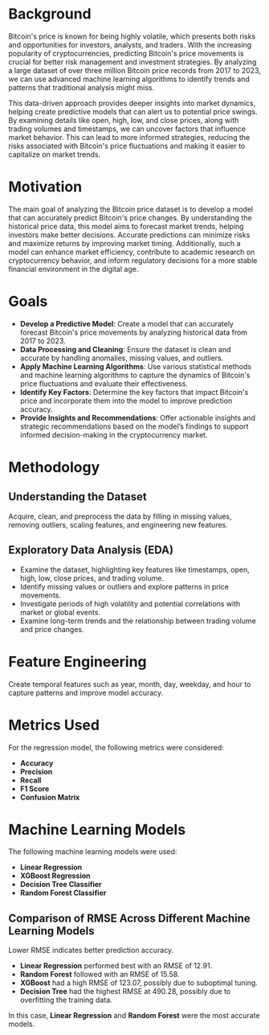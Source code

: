 # Background
Bitcoin's price is known for being highly volatile, which presents both risks and opportunities for investors, analysts, and traders. With the increasing popularity of cryptocurrencies, predicting Bitcoin's price movements is crucial for better risk management and investment strategies. By analyzing a large dataset of over three million Bitcoin price records from 2017 to 2023, we can use advanced machine learning algorithms to identify trends and patterns that traditional analysis might miss.

This data-driven approach provides deeper insights into market dynamics, helping create predictive models that can alert us to potential price swings. By examining details like open, high, low, and close prices, along with trading volumes and timestamps, we can uncover factors that influence market behavior. This can lead to more informed strategies, reducing the risks associated with Bitcoin's price fluctuations and making it easier to capitalize on market trends.

# Motivation
The main goal of analyzing the Bitcoin price dataset is to develop a model that can accurately predict Bitcoin's price changes. By understanding the historical price data, this model aims to forecast market trends, helping investors make better decisions. Accurate predictions can minimize risks and maximize returns by improving market timing. Additionally, such a model can enhance market efficiency, contribute to academic research on cryptocurrency behavior, and inform regulatory decisions for a more stable financial environment in the digital age.

# Goals
- **Develop a Predictive Model**: Create a model that can accurately forecast Bitcoin's price movements by analyzing historical data from 2017 to 2023.
- **Data Processing and Cleaning**: Ensure the dataset is clean and accurate by handling anomalies, missing values, and outliers.
- **Apply Machine Learning Algorithms**: Use various statistical methods and machine learning algorithms to capture the dynamics of Bitcoin's price fluctuations and evaluate their effectiveness.
- **Identify Key Factors**: Determine the key factors that impact Bitcoin's price and incorporate them into the model to improve prediction accuracy.
- **Provide Insights and Recommendations**: Offer actionable insights and strategic recommendations based on the model’s findings to support informed decision-making in the cryptocurrency market.

# Methodology

## Understanding the Dataset
Acquire, clean, and preprocess the data by filling in missing values, removing outliers, scaling features, and engineering new features.

## Exploratory Data Analysis (EDA)
- Examine the dataset, highlighting key features like timestamps, open, high, low, close prices, and trading volume.
- Identify missing values or outliers and explore patterns in price movements.
- Investigate periods of high volatility and potential correlations with market or global events.
- Examine long-term trends and the relationship between trading volume and price changes.

# Feature Engineering
Create temporal features such as year, month, day, weekday, and hour to capture patterns and improve model accuracy.

# Metrics Used
For the regression model, the following metrics were considered:
- **Accuracy**
- **Precision**
- **Recall**
- **F1 Score**
- **Confusion Matrix**

# Machine Learning Models
The following machine learning models were used:
- **Linear Regression**
- **XGBoost Regression**
- **Decision Tree Classifier**
- **Random Forest Classifier**

## Comparison of RMSE Across Different Machine Learning Models
Lower RMSE indicates better prediction accuracy.
- **Linear Regression** performed best with an RMSE of 12.91.
- **Random Forest** followed with an RMSE of 15.58.
- **XGBoost** had a high RMSE of 123.07, possibly due to suboptimal tuning.
- **Decision Tree** had the highest RMSE at 490.28, possibly due to overfitting the training data.

In this case, **Linear Regression** and **Random Forest** were the most accurate models.
